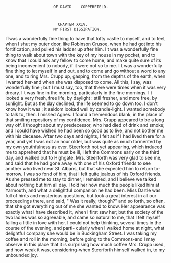                          OF DAVID    COPPERFIELD.



                           CHAPTER XXIV.
                         MY FIRST DISSIPATION.

   ITwas a wonderfully fine thing to have that lofty castle to myself, and
to feel, when I shut my outer door, like Robinson Crusoe, when he had
got into his fortification, and pulled his ladder up after him. I t was
a wonderfully fine thing to walk about town with the key of my house in
my pocket, and to know that I could ask any fellow to come home, and
make quite sure of its being inconvenient to nobody, if it were not so to
me. I t was a wonderfully fine thing to let myself in and out, and to
come and go without a word to any one, and to ring Mrs. Crupp up,
gasping, from the depths of the earth, when I wanted her-and when
she was disposed to come. All this, I say, was wonderfully fine ; but I
must say, too, that there were times when it was very dreary.
   I t was fine in the morning, particularly in the fine mornings. I t
looked a very fresh, free life, by daylight : still fresher, and more free, by
sunlight. But as the day declined, the life seemed to go down too. I
don't know how it was ; it seldom looked well by candle-light. I wanted
somebody to talk to, then. I missed Agnes. I found a tremendous
blank, in the place of that smiling repository of my confidence. Mrs.
Crupp appeared to be a long way off. I thought about my predecessor,
who had died of drink and smoke; and I could have wished he had been so
good as to live, and not bother me with his decease.
   After two days and nights, I felt as if I had lived there for a year, and
yet I was not an hour older, but was quite as much tormented by my
own youthfulness as ever.
   Steerforth not yet appearing, which induced me to apprehend that he
must be ill, I left the Commons early on the third day, and walked out to
Highgate. Mrs. Steerforth was very glad to see me, and said that he had
gone away with one of his Oxford friends to see another who lived near
St. Albans, but that she expected him to return to-morrow. I was so
fond of him, that I felt quite jealous of his Oxford friends.
   As she pressed me to stay to dinner, I remained, and I believe we talked
about nothing but him all day. I told her how much the people liked
him at Yarmouth, and what a delightful companion he had been. Miss
Dartle was full of hints and mysterious questions, but took a great
interest in all our proceedings there, and said, " Was it really, though?" and
so forth, so often, that she got everything out of me she wanted to know.
Her appearance was exactly what I have described it, when I first saw
her; but the society of the two ladies was so agreeable, and came so
natural to me, that I felt myself falling a little in love with her. I could
not help thinking, several times in the course of the evening, and parti-
cularly when I walked home at night, what delightful company she would
be in Buckingham Street.
   I was taking my coffee and roll in the morning, before going to the
Commons-and I may observe in this place that it is surprising how
much coffee Mrs. Crupp used, and how weak it was, considering-when
Steerforth himself walked in, to my unbounded joy.
